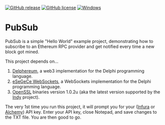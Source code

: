 [![GitHub release](https://img.shields.io/github/release/svanas/PubSub)](https://github.com/svanas/PubSub/releases/latest)
[![GitHub license](https://img.shields.io/github/license/svanas/PubSub)](https://github.com/svanas/PubSub/blob/main/LICENSE)
[![Windows](https://img.shields.io/badge/os-Windows-green)](https://github.com/svanas/PubSub/releases/latest/download/Windows.zip)

# PubSub
PubSub is a simple "Hello World" example project, demonstrating how to subscribe to an Ethereum RPC provider and get notified every time a new block got mined.

This project depends on...
1. [Delphereum](https://github.com/svanas/delphereum), a web3 implementation for the Delphi programming language.
2. [eSeGeCe WebSockets](https://www.esegece.com/websockets), a WebSockets implementation for the Delphi programming language.
3. [OpenSSL](https://github.com/IndySockets/OpenSSL-Binaries) binaries version 1.0.2u (aka the latest version supported by the [Indy](https://www.indyproject.org/) project).

The very 1st time you run this project, it will prompt you for your ([Infura](https://infura.io/) or [Alchemy](https://www.alchemy.com/)) API key. Enter your API key, close Notepad, and save changes to the TXT file. You are then good to go.
